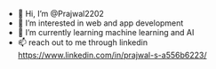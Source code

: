 - 👋 Hi, I’m @Prajwal2202
- 👀 I’m interested in web and app development
- 🌱 I’m currently learning machine learning and AI
- 📫 reach out to me through linkedin https://www.linkedin.com/in/prajwal-s-a556b6223/

